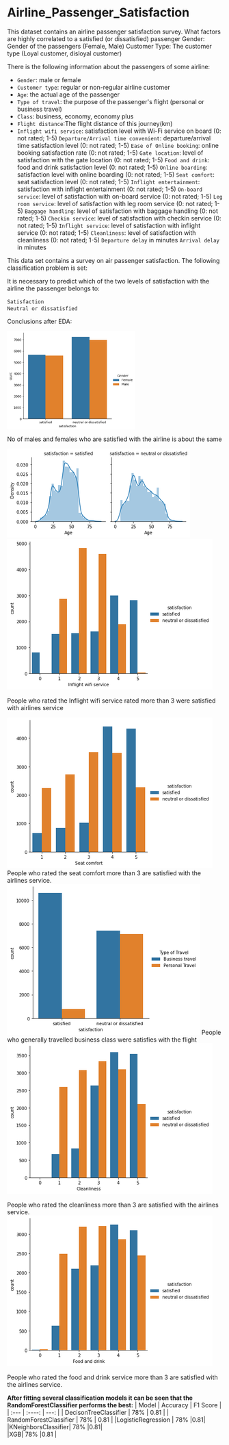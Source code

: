 # Airline_Passenger_Satisfaction
This dataset contains an airline passenger satisfaction survey. What factors are highly correlated to a satisfied (or dissatisfied) passenger
Gender: Gender of the passengers (Female, Male)
Customer Type: The customer type (Loyal customer, disloyal customer)



There is the following information about the passengers of some airline:

- `Gender`: male or female
- `Customer type`: regular or non-regular airline customer
- `Age`: the actual age of the passenger
- `Type of travel`: the purpose of the passenger's flight (personal or business travel)
- `Class`: business, economy, economy plus
- `Flight distance`:The flight distance of this journey(km)
- `Inflight wifi service`: satisfaction level with Wi-Fi service on board (0: not rated; 1-5)
`Departure/Arrival time convenient`: departure/arrival time satisfaction level (0: not rated; 1-5)
`Ease of Online booking`: online booking satisfaction rate (0: not rated; 1-5)
`Gate location`: level of satisfaction with the gate location (0: not rated; 1-5)
`Food and drink`: food and drink satisfaction level (0: not rated; 1-5)
`Online boarding`: satisfaction level with online boarding (0: not rated; 1-5)
`Seat comfort`: seat satisfaction level (0: not rated; 1-5)
`Inflight entertainment`: satisfaction with inflight entertainment (0: not rated; 1-5)
`On-board service`: level of satisfaction with on-board service (0: not rated; 1-5)
`Leg room service`: level of satisfaction with leg room service (0: not rated; 1-5)
`Baggage handling`: level of satisfaction with baggage handling (0: not rated; 1-5)
`Checkin service`: level of satisfaction with checkin service (0: not rated; 1-5)
`Inflight service`: level of satisfaction with inflight service (0: not rated; 1-5)
`Cleanliness`: level of satisfaction with cleanliness (0: not rated; 1-5)
`Departure delay` in minutes
`Arrival delay` in minutes

This data set contains a survey on air passenger satisfaction. The following classification problem is set:

It is necessary to predict which of the two levels of satisfaction with the airline the passenger belongs to:

    Satisfaction
    Neutral or dissatisfied


Conclusions after EDA:

<img src="plots/gender_satisfaction.png" alt="Target Distribution" width="300" height="230" align="middle">

No of males and females who are satisfied with the airline is about the same

<img src="plots/age_satisfaction.png" alt = "Age by Satisfaction">



<img src = "plots/wifi_satisfaction.png">


People who rated the
Inflight wifi service rated more than 3 were satisfied with airlines service

<img src = "plots/seat_comfort_satisfaction.png">
People who rated the seat comfort more than 3 are satisfied with the airlines service.


<img src = "plots/type_travel_satisfaction.png">
People who generally travelled business class were satisfies with the flight

<img src = "plots/cleanliness_satisfaction.png">

People who rated the cleanliness more than 3 are satisfied with the airlines service.
<img src = "plots/food_drink_satisfaction.png">

People who rated the food and drink service more than 3 are satisfied with the airlines service.


<b>After fitting several classification models it can be seen that the RandomForestClassifier performs the best:</b>
| Model       | Accuracy    | F1 Score      |
| :---        |    :----:   |          ---: |
| DecisonTreeClassifier      | 78%        | 0.81  |
| RandomForestClassifier     | 78%        | 0.81  |
|LogisticRegression | 78% |0.81|  
|KNeighborsClassifier| 78% |0.81|  
|XGB| 78% |0.81 |
 
